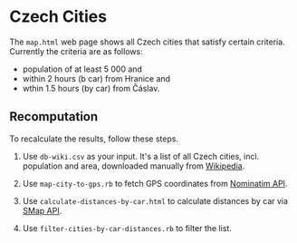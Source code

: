 # Czech Cities

The `map.html` web page shows all Czech cities that satisfy certain criteria. Currently the criteria are as follows:

* population of at least 5 000 and
* within 2 hours (b car) from Hranice and
* wthin 1.5 hours (by car) from Čáslav.

## Recomputation

To recalculate the results, follow these steps.

1. Use `db-wiki.csv` as your input. It's a list of all Czech cities, incl. population and area, downloaded manually from [Wikipedia](https://cs.wikipedia.org/wiki/Seznam_m%C4%9Bst_v_%C4%8Cesku_podle_po%C4%8Dtu_obyvatel).

2. Use `map-city-to-gps.rb` to fetch GPS coordinates from [Nominatim API](https://nominatim.org/).

3. Use `calculate-distances-by-car.html` to calculate distances by car via [SMap API](https://api.mapy.cz/doc/SMap.html).

4. Use `filter-cities-by-car-distances.rb` to filter the list.

